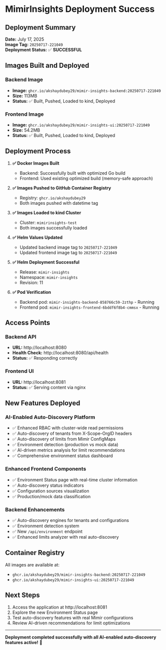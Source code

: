 # MimirInsights Deployment Success

## Deployment Summary

**Date:** July 17, 2025  
**Image Tag:** `20250717-221049`  
**Deployment Status:** ✅ **SUCCESSFUL**

## Images Built and Deployed

### Backend Image
- **Image:** `ghcr.io/akshaydubey29/mimir-insights-backend:20250717-221049`
- **Size:** 113MB
- **Status:** ✅ Built, Pushed, Loaded to kind, Deployed

### Frontend Image  
- **Image:** `ghcr.io/akshaydubey29/mimir-insights-ui:20250717-221049`
- **Size:** 54.2MB
- **Status:** ✅ Built, Pushed, Loaded to kind, Deployed

## Deployment Process

1. **✅ Docker Images Built**
   - Backend: Successfully built with optimized Go build
   - Frontend: Used existing optimized build (memory-safe approach)

2. **✅ Images Pushed to GitHub Container Registry**
   - Registry: `ghcr.io/akshaydubey29`
   - Both images pushed with datetime tag

3. **✅ Images Loaded to kind Cluster**
   - Cluster: `mimirinsights-test`
   - Both images successfully loaded

4. **✅ Helm Values Updated**
   - Updated backend image tag to `20250717-221049`
   - Updated frontend image tag to `20250717-221049`

5. **✅ Helm Deployment Successful**
   - Release: `mimir-insights`
   - Namespace: `mimir-insights`
   - Revision: 11

6. **✅ Pod Verification**
   - Backend pod: `mimir-insights-backend-858766c59-2zthp` - Running
   - Frontend pod: `mimir-insights-frontend-6bddf6f8b4-cmmsx` - Running

## Access Points

### Backend API
- **URL:** http://localhost:8080
- **Health Check:** http://localhost:8080/api/health
- **Status:** ✅ Responding correctly

### Frontend UI
- **URL:** http://localhost:8081
- **Status:** ✅ Serving content via nginx

## New Features Deployed

### AI-Enabled Auto-Discovery Platform
- ✅ Enhanced RBAC with cluster-wide read permissions
- ✅ Auto-discovery of tenants from X-Scope-OrgID headers
- ✅ Auto-discovery of limits from Mimir ConfigMaps
- ✅ Environment detection (production vs mock data)
- ✅ AI-driven metrics analysis for limit recommendations
- ✅ Comprehensive environment status dashboard

### Enhanced Frontend Components
- ✅ Environment Status page with real-time cluster information
- ✅ Auto-discovery status indicators
- ✅ Configuration sources visualization
- ✅ Production/mock data classification

### Backend Enhancements
- ✅ Auto-discovery engines for tenants and configurations
- ✅ Environment detection system
- ✅ New `/api/environment` endpoint
- ✅ Enhanced limits analyzer with real auto-discovery

## Container Registry

All images are available at:
- `ghcr.io/akshaydubey29/mimir-insights-backend:20250717-221049`
- `ghcr.io/akshaydubey29/mimir-insights-ui:20250717-221049`

## Next Steps

1. Access the application at http://localhost:8081
2. Explore the new Environment Status page
3. Test auto-discovery features with real Mimir configurations
4. Review AI-driven recommendations for limit optimizations

---
**Deployment completed successfully with all AI-enabled auto-discovery features active!** 🚀 
